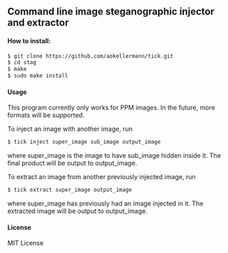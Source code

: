 ## Command line image steganographic injector and extractor
#### How to install:
```bash
$ git clone https://github.com/aokellermann/tick.git
$ cd stag
$ make
$ sudo make install
```
#### Usage
This program currently only works for PPM images. In the future, more
formats will be supported.

To inject an image with another image, run
```bash
$ tick inject super_image sub_image output_image
```
where super_image is the image to have sub_image hidden inside it. The
final product will be output to output_image.

To extract an image from another previously injected image, run
```bash
$ tick extract super_image output_image
```
where super_image has previously had an image injected in it. The extracted
image will be output to output_image.

#### License
MIT License